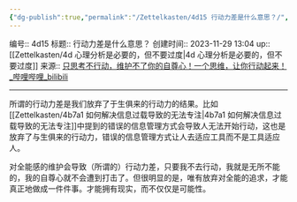 ```yaml
---
{"dg-publish":true,"permalink":"/Zettelkasten/4d15 行动力差是什么意思？/","dgPassFrontmatter":true}
---
```


编号:: 4d15
标题:: 行动力差是什么意思？
创建时间:: 2023-11-29 13:04
up:: [[Zettelkasten/4d 心理分析是必要的，但不要过度\|4d 心理分析是必要的，但不要过度]]
来源:: [只思考不行动，维护不了你的自尊心！一个思维，让你行动起来！_哔哩哔哩_bilibili](https://www.bilibili.com/video/BV1Ru4y1R715/?spm_id_from=333.999.0.0&vd_source=bcf798ace50733030b9c7e1fb6a3a349)

---

所谓的行动力差是我们放弃了于生俱来的行动力的结果。比如[[Zettelkasten/4b7a1 如何解决信息过载导致的无法专注\|4b7a1 如何解决信息过载导致的无法专注]]中提到的错误的信息管理方式会导致人无法开始行动，这也是放弃了与生俱来的行动力，错误的信息管理方式让人去适应工具而不是工具适应人。

对全能感的维护会导致（所谓的）行动力差，只要我不去行动，我就是无所不能的，我的自尊心就不会遭到打击了。但很明显的是，唯有放弃对全能的追求，才能真正地做成一件件事。才能拥有现实，而不仅仅是可能性。
